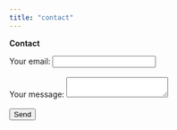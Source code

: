 ```yaml
---
title: "contact"
---
```


**Contact**

<form
  action="https://formspree.io/f/xyylbzga"
  method="POST"
>
  <label>
    Your email:
    <input class="form-control" type="email" name="_replyto">
  </label>
  <br/><br/>
  <label >
    Your message:
    <textarea class="form-control" name="message"></textarea>
  </label>
  <br/><br/>
  <button class="btn btn-primary" type="submit">Send</button>
</form>
